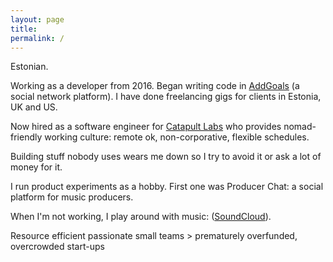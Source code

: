 ```yaml
---
layout: page
title: 
permalink: /
---
```


Estonian.

Working as a developer from 2016. Began writing code in [AddGoals](https://addgoals.com) (a social network platform). I have done freelancing gigs for clients in Estonia, UK and US.

Now hired as a software engineer for [Catapult Labs](http://catapultlabs.eu) who provides nomad-friendly working culture: remote ok, non-corporative, flexible schedules.

Building stuff nobody uses wears me down so I try to avoid it or ask a lot of money for it.

I run product experiments as a hobby. First one was Producer Chat: a social platform for music producers.

When I'm not working, I play around with music: ([SoundCloud](https://soundcloud.com/jsprks)).

Resource efficient passionate small teams > prematurely overfunded, overcrowded start-ups
